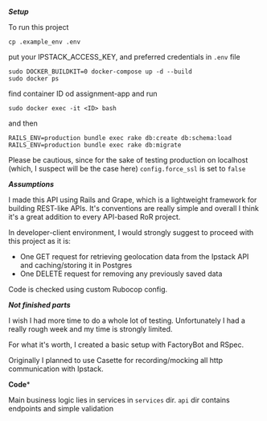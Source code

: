 ***Setup***

To run this project

```
cp .example_env .env
```

put your IPSTACK_ACCESS_KEY, and preferred credentials in `.env` file

```
sudo DOCKER_BUILDKIT=0 docker-compose up -d --build
sudo docker ps
```

find container ID od assignment-app and run

```
sudo docker exec -it <ID> bash
```

and then

```
RAILS_ENV=production bundle exec rake db:create db:schema:load
RAILS_ENV=production bundle exec rake db:migrate
```

Please be cautious, since for the sake of testing production on localhost (which, I suspect will be the case here) ``config.force_ssl`` is set to ``false``

***Assumptions***

I made this API using Rails and Grape, which is a lightweight framework for building REST-like APIs. It's conventions are really simple and overall I think it's a great addition to every API-based RoR project.

In developer-client environment, I would strongly suggest to proceed with this project as it is:

- One GET request for retrieving geolocation data from the Ipstack API and caching/storing it in Postgres
- One DELETE request for removing any previously saved data

Code is checked using custom Rubocop config.

***Not finished parts***

I wish I had more time to do a whole lot of testing. Unfortunately I had a really rough week and my time is strongly limited. 

For what it's worth, I created a basic setup with FactoryBot and RSpec.

Originally I planned to use Casette for recording/mocking all http communication with Ipstack.

**Code***

Main business logic lies in services in ``services`` dir. 
``api`` dir contains endpoints and simple validation


